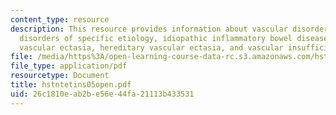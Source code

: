 ```yaml
---
content_type: resource
description: This resource provides information about vascular disorders, inflammatory
  disorders of specific etiology, idiopathic inflammatory bowel disease, sporadic
  vascular ectasia, hereditary vascular ectasia, and vascular insufficiency.
file: /media/https%3A/open-learning-course-data-rc.s3.amazonaws.com/hst-121-gastroenterology-fall-2005/26c1810eab2be56e44fa21113b433531_hstntetins05open.pdf
file_type: application/pdf
resourcetype: Document
title: hstntetins05open.pdf
uid: 26c1810e-ab2b-e56e-44fa-21113b433531
---
```

